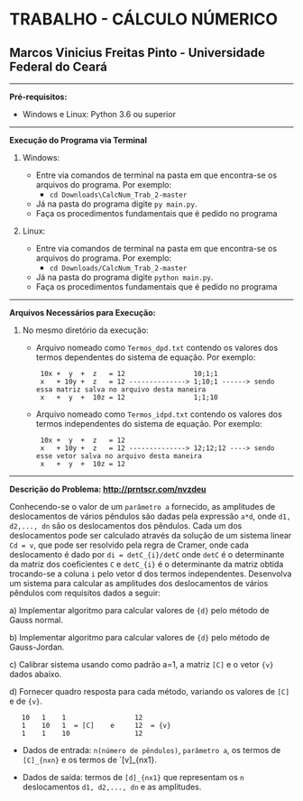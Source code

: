 # TRABALHO - CÁLCULO NÚMERICO
## **Marcos Vinicius Freitas Pinto - Universidade Federal do Ceará**
******************************************************

**Pré-requisitos:**

* Windows e Linux: Python 3.6 ou superior
******************************************************

**Execução do Programa via Terminal**

1. Windows:

   - Entre via comandos de terminal na pasta em que encontra-se os arquivos do programa. Por exemplo:
     - `cd Downloads\CalcNum_Trab_2-master`
   - Já na pasta do programa digite `py main.py`.
   - Faça os procedimentos fundamentais que é pedido no programa
   
2. Linux:
   - Entre via comandos de terminal na pasta em que encontra-se os arquivos do programa. Por exemplo:
     - `cd Downloads/CalcNum_Trab_2-master`
   - Já na pasta do programa digite `python main.py`.
   - Faça os procedimentos fundamentais que é pedido no programa
 
******************************************************

**Arquivos Necessários para Execução:**

1. No mesmo diretório da execução:
   - Arquivo nomeado como `Termos_dpd.txt` contendo os valores dos termos dependentes do sistema de equação.    Por exemplo:
   
          10x +  y  +  z   = 12                 10;1;1 
          x   + 10y +  z   = 12 --------------> 1;10;1 ------> sendo essa matriz salva no arquivo desta maneira
          x   +  y  +  10z = 12                 1;1;10  

   
   - Arquivo nomeado como `Termos_idpd.txt` contendo os valores dos termos independentes do sistema de equação. Por exemplo:
      
          10x +  y  +  z   = 12
          x   + 10y +  z   = 12 --------------> 12;12;12 ----> sendo esse vetor salva no arquivo desta maneira
          x   +  y  +  10z = 12   
          
******************************************************
**Descrição do Problema: http://prntscr.com/nvzdeu**

Conhecendo-se o valor de um `parâmetro a` fornecido, as amplitudes de deslocamentos de vários pêndulos são
dadas pela expressão `a*d`, onde `d1, d2,..., dn` são os deslocamentos dos pêndulos. Cada um dos deslocamentos
pode ser calculado através da solução de um sistema linear `Cd = v`, que pode ser resolvido pela regra de
Cramer, onde cada deslocamento é dado por `di = detC_{i}/detC` onde `detC` é o determinante da matriz dos
coeficientes `C` e `detC_{i}` é o determinante da matriz obtida trocando-se a coluna `i` pelo vetor d dos termos
independentes. Desenvolva um sistema para calcular as amplitudes dos deslocamentos de vários pêndulos
com requisitos dados a seguir:

a) Implementar algoritmo para calcular valores de `{d}` pelo método de Gauss normal.

b) Implementar algoritmo para calcular valores de `{d}` pelo método de Gauss-Jordan.

c) Calibrar sistema usando como padrão a=1, a matriz `[C]` e o vetor `{v}` dados abaixo.

d) Fornecer quadro resposta para cada método, variando os valores de `[C]` e de `{v}`.

       10   1    1                 12
       1    10   1  = [C]    e     12  = {v}          
       1    1    10                12


- Dados de entrada: `n(número de pêndulos)`, `parâmetro a`, os termos de `[C]_{nxn}` e os termos de `[v]_{nx1}.

- Dados de saída: termos de `[d]_{nx1}` que representam os `n` deslocamentos `d1, d2,..., dn` e as amplitudes.


